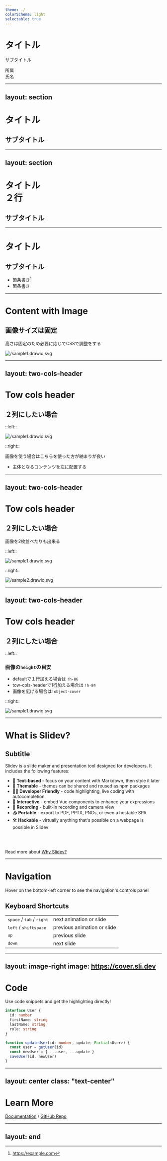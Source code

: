 ```yaml
---
theme: ./
colorSchema: light
selectable: true
---
```


# タイトル

サブタイトル

<div class="mt-auto">
  <div class="text-11px font-bold">
  所属
  </div>
  <div class="text-16px font-bold">
  氏名
  </div>
</div>

---
layout: section
---

# タイトル

## サブタイトル

---
layout: section
---

# タイトル<br>２行

## サブタイトル

---

# タイトル

## サブタイトル

- 箇条書き[^1]
- 箇条書き

[^1]: https://example.com

---

# Content with Image

## 画像サイズは固定

高さは固定のため必要に応じてCSSで調整をする

![/sample1.drawio.svg](/sample1.drawio.svg)

<style>
  img {
    @apply !h-86;
  }
</style>

---
layout: two-cols-header
---

# Tow cols header

## ２列にしたい場合

::left::

![/sample1.drawio.svg](/sample1.drawio.svg)

::right::

画像を使う場合はこちらを使った方が納まりが良い

- 主体となるコンテンツを左に配置する

---
layout: two-cols-header
---

# Tow cols header

## ２列にしたい場合

画像を2枚並べたりも出来る

::left::

![/sample1.drawio.svg](/sample1.drawio.svg)

::right::

![/sample2.drawio.svg](/sample2.drawio.svg)

<style>
  img{
    @apply !object-cover !h-84
  }
</style>

---
layout: two-cols-header
---

# Tow cols header

## ２列にしたい場合

::left::

### 画像の`height`の目安

- defaultで１行加える場合は `!h-86`
- tow-cols-headerで1行加える場合は `!h-84`
- 画像を広げる場合は`!object-cover`

::right::

![/sample1.drawio.svg](/sample1.drawio.svg)

---

# What is Slidev?

## Subtitle

Slidev is a slide maker and presentation tool designed for developers. It includes the following features:

- 📝 **Text-based** - focus on your content with Markdown, then style it later
- 🎨 **Themable** - themes can be shared and reused as npm packages
- 🧑‍💻 **Developer Friendly** - code highlighting, live coding with autocompletion
- 🤹 **Interactive** - embed Vue components to enhance your expressions
- 🎥 **Recording** - built-in recording and camera view
- 📤 **Portable** - export to PDF, PPTX, PNGs, or even a hostable SPA
- 🛠 **Hackable** - virtually anything that's possible on a webpage is possible in Slidev

<br>
<br>

Read more about [Why Slidev?](https://sli.dev/guide/why)

---

# Navigation

Hover on the bottom-left corner to see the navigation's controls panel

## Keyboard Shortcuts

|     |     |
| --- | --- |
| <kbd>space</kbd> / <kbd>tab</kbd> / <kbd>right</kbd> | next animation or slide |
| <kbd>left</kbd>  / <kbd>shift</kbd><kbd>space</kbd> | previous animation or slide |
| <kbd>up</kbd> | previous slide |
| <kbd>down</kbd> | next slide |

---
layout: image-right
image: https://cover.sli.dev
---

# Code

Use code snippets and get the highlighting directly!

```ts
interface User {
  id: number
  firstName: string
  lastName: string
  role: string
}

function updateUser(id: number, update: Partial<User>) {
  const user = getUser(id)
  const newUser = { ...user, ...update }
  saveUser(id, newUser)
}
```

---
layout: center
class: "text-center"
---

# Learn More

[Documentation](https://sli.dev) / [GitHub Repo](https://github.com/slidevjs/slidev)

---
layout: end
---
